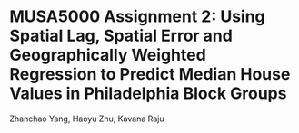 # MUSA5000 Assignment 2: Using Spatial Lag, Spatial Error and Geographically Weighted Regression to Predict Median House Values in Philadelphia Block Groups

Zhanchao Yang, Haoyu Zhu, Kavana Raju
